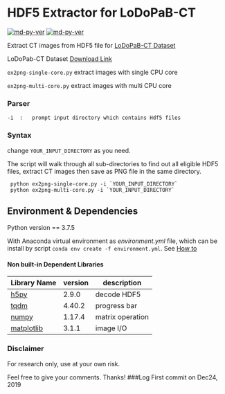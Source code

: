 # HDF5 Extractor for LoDoPaB-CT

[![md-py-ver](https://img.shields.io/badge/python-v3.7-blue?style=flat-square&logo=appveyor)](http://commonmark.org)
[![md-py-ver](https://img.shields.io/badge/license-MIT-green?style=flat-square&logo=appveyor)](http://commonmark.org)

Extract CT images from HDF5 file for [LoDoPaB-CT Dataset](https://arxiv.org/abs/1910.01113)

LoDoPab-CT Dataset [Download Link](https://zenodo.org/record/3384092#.XgMFfRczby0)

 `ex2png-single-core.py` extract images with single CPU core

 `ex2png-multi-core.py` extract images with multi CPU core


### Parser
    -i  :   prompt input directory which contains Hdf5 files
### Syntax
change `YOUR_INPUT_DIRECTORY` as you need.

The script will walk through all sub-directories to find out all eligible HDF5 files, 
extract CT images then save as PNG file in the same directory.

```
 python ex2png-single-core.py -i `YOUR_INPUT_DIRECTORY`
 python ex2png-multi-core.py -i `YOUR_INPUT_DIRECTORY`
 ```

## Environment & Dependencies
Python version == 3.7.5

With Anaconda virtual environment as *environment.yml* file,
which can be install by script `conda env create -f environment.yml`.
See [How to](https://www.anaconda.com/moving-conda-environments/)

#### Non built-in Dependent Libraries

| Library Name              | version | description      |
|----------------------|---------|------------------|
| [h5py](www.h5py.org)         | 2.9.0 | decode HDF5     |
| [tqdm](github.com/tqdm/tqdm) | 4.40.2| progress bar    |
| [numpy](numpy.org/)          | 1.17.4| matrix operation|
| [matplotlib](matplotlib.org/)| 3.1.1 | image I/O       |


### Disclaimer
For research only, use at your own risk.

Feel free to give your comments. Thanks!
###Log
First commit on Dec24, 2019